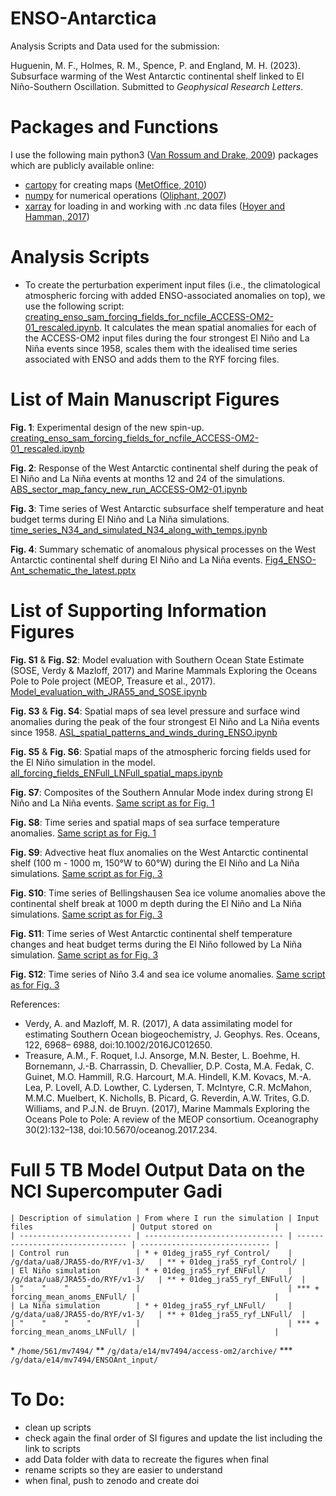 # ENSO-Antarctica
Analysis Scripts and Data used for the submission: 

Huguenin, M. F., Holmes, R. M., Spence, P. and England, M. H. (2023). Subsurface warming of the West Antarctic continental shelf linked to El Niño-Southern Oscillation. Submitted to *Geophysical Research Letters*.

# Packages and Functions
I use the following main python3 ([Van Rossum and Drake, 2009](https://dl.acm.org/doi/book/10.5555/1593511)) packages which are publicly available online:

- [cartopy](https://scitools.org.uk/cartopy/docs/latest/) for creating maps ([MetOffice, 2010](https://scitools.org.uk/cartopy/docs/v0.15/citation.html))
- [numpy](https://numpy.org/) for numerical operations ([Oliphant, 2007](https://archive.org/details/NumPyBook))
- [xarray](https://xarray.pydata.org/en/stable/) for loading in and working with .nc data files ([Hoyer and Hamman, 2017](https://openresearchsoftware.metajnl.com/articles/10.5334/jors.148/))

# Analysis Scripts
- To create the perturbation experiment input files (i.e., the climatological atmospheric forcing with added ENSO-associated anomalies on top), we use the following script: [creating_enso_sam_forcing_fields_for_ncfile_ACCESS-OM2-01_rescaled.ipynb](creating_enso_sam_forcing_fields_for_ncfile_ACCESS-OM2-01_rescaled.ipynb). It calculates the mean spatial anomalies for each of the ACCESS-OM2 input files during the four strongest El Niño and La Niña events since 1958, scales them with the idealised time series associated with ENSO and adds them to the RYF forcing files.


# List of Main Manuscript Figures
__Fig. 1__: Experimental design of the new spin-up.
[creating_enso_sam_forcing_fields_for_ncfile_ACCESS-OM2-01_rescaled.ipynb](creating_enso_sam_forcing_fields_for_ncfile_ACCESS-OM2-01_rescaled.ipynb)

__Fig. 2__: Response of the West Antarctic continental shelf during the peak of El Niño and La Niña events at months 12 and 24 of the simulations.
[ABS_sector_map_fancy_new_run_ACCESS-OM2-01.ipynb](ABS_sector_map_fancy_new_run_ACCESS-OM2-01.ipynb)

__Fig. 3__: Time series of West Antarctic subsurface shelf temperature and heat budget terms during El Niño and La Niña simulations.
[time_series_N34_and_simulated_N34_along_with_temps.ipynb](time_series_N34_and_simulated_N34_along_with_temps.ipynb)

__Fig. 4__: Summary schematic of anomalous physical processes on the West Antarctic continental shelf during El Niño and La Niña events.
[Fig4_ENSO-Ant_schematic_the_latest.pptx](Fig4_ENSO-Ant_schematic_the_latest.pptx)

# List of Supporting Information Figures
__Fig. S1__ & __Fig. S2__: Model evaluation with Southern Ocean State Estimate (SOSE, Verdy & Mazloff, 2017) and Marine Mammals Exploring the Oceans Pole to Pole project (MEOP, Treasure et al., 2017). [Model_evaluation_with_JRA55_and_SOSE.ipynb](Model_evaluation_with_JRA55_and_SOSE.ipynb)

__Fig. S3__ & __Fig. S4__: Spatial maps of sea level pressure and surface wind anomalies during the
peak of the four strongest El Niño and La Niña events since 1958. [ASL_spatial_patterns_and_winds_during_ENSO.ipynb](ASL_spatial_patterns_and_winds_during_ENSO.ipynb)

__Fig. S5__ & __Fig. S6__: Spatial maps of the atmospheric forcing fields used for the El Niño simulation in the model. [all_forcing_fields_ENFull_LNFull_spatial_maps.ipynb](all_forcing_fields_ENFull_LNFull_spatial_maps.ipynb)

__Fig. S7__: Composites of the Southern Annular Mode index during strong El Niño and La Niña events. [Same script as for Fig. 1](creating_enso_sam_forcing_fields_for_ncfile_ACCESS-OM2-01_rescaled.ipynb)

__Fig. S8__: Time series and spatial maps of sea surface temperature anomalies. [Same script as for Fig. 1](creating_enso_sam_forcing_fields_for_ncfile_ACCESS-OM2-01_rescaled.ipynb)

__Fig. S9__: Advective heat flux anomalies on the West Antarctic continental shelf (100 m - 1000 m, 150°W to 60°W) during the El Niño and La Niña simulations. [Same script as for Fig. 3](time_series_N34_and_simulated_N34_along_with_temps.ipynb)

__Fig. S10__: Time series of Bellingshausen Sea ice volume anomalies above the continental shelf break at 1000 m depth during the El Niño and La Niña simulations. [Same script as for Fig. 3](time_series_N34_and_simulated_N34_along_with_temps.ipynb)

__Fig. S11__: Time series of West Antarctic continental shelf temperature changes and heat budget terms during the El Niño followed by La Niña simulation. [Same script as for Fig. 3](time_series_N34_and_simulated_N34_along_with_temps.ipynb)

__Fig. S12__: Time series of Niño 3.4 and sea ice volume anomalies. [Same script as for Fig. 3](time_series_N34_and_simulated_N34_along_with_temps.ipynb)

References:
- Verdy, A. and Mazloff, M. R. (2017), A data assimilating model for estimating Southern Ocean biogeochemistry, J. Geophys. Res. Oceans, 122, 6968– 6988, doi:10.1002/2016JC012650. 
- Treasure, A.M., F. Roquet, I.J. Ansorge, M.N. Bester, L. Boehme, H. Bornemann, J.-B. Charrassin, D. Chevallier, D.P. Costa, M.A. Fedak, C. Guinet, M.O. Hammill, R.G. Harcourt, M.A. Hindell, K.M. Kovacs, M.-A. Lea, P. Lovell, A.D. Lowther, C. Lydersen, T. McIntyre, C.R. McMahon, M.M.C. Muelbert, K. Nicholls, B. Picard, G. Reverdin, A.W. Trites, G.D. Williams, and P.J.N. de Bruyn. (2017), Marine Mammals Exploring the Oceans Pole to Pole: A review of the MEOP consortium. Oceanography 30(2):132–138, doi:10.5670/oceanog.2017.234.


# Full 5 TB Model Output Data on the NCI Supercomputer Gadi
```
| Description of simulation | From where I run the simulation | Input files                      | Output stored on              |
| ------------------------- | ------------------------------- | -------------------------------- | ----------------------------- |
| Control run               | * + 01deg_jra55_ryf_Control/    | /g/data/ua8/JRA55-do/RYF/v1-3/   | ** + 01deg_jra55_ryf_Control/ |
| El Niño simulation        | * + 01deg_jra55_ryf_ENFull/     | /g/data/ua8/JRA55-do/RYF/v1-3/   | ** + 01deg_jra55_ryf_ENFull/  |
| "    "    "    "          |                                 | *** + forcing_mean_anoms_ENFull/ |                               |
| La Niña simulation        | * + 01deg_jra55_ryf_LNFull/     | /g/data/ua8/JRA55-do/RYF/v1-3/   | ** + 01deg_jra55_ryf_LNFull/  |
| "    "    "    "          |                                 | *** + forcing_mean_anoms_LNFull/ |                               |
```
\* `/home/561/mv7494/`
\** `/g/data/e14/mv7494/access-om2/archive/`
\*** `/g/data/e14/mv7494/ENSOAnt_input/`


# To Do:
- clean up scripts
- check again the final order of SI figures and update the list including the link to scripts
- add Data folder with data to recreate the figures when final
- rename scripts so they are easier to understand
- when final, push to zenodo and create doi
